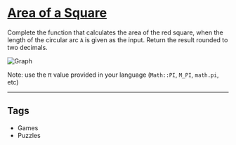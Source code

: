# [Area of a Square](https://www.codewars.com/kata/5748838ce2fab90b86001b1a)

Complete the function that calculates the area of the red square, when the length of the circular arc `A` is given as the input. Return the result rounded to two decimals.

![Graph](http://i.imgur.com/nJrae8n.png)

Note: use the π value provided in your language (`Math::PI`, `M_PI`, `math.pi`, etc)

---

## Tags

- Games
- Puzzles
